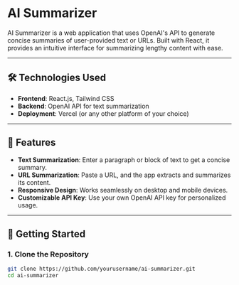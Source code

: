 # AI Summarizer

AI Summarizer is a web application that uses OpenAI's API to generate concise summaries of user-provided text or URLs. Built with React, it provides an intuitive interface for summarizing lengthy content with ease.

---

## 🛠️ **Technologies Used**

- **Frontend**: React.js, Tailwind CSS
- **Backend**: OpenAI API for text summarization
- **Deployment**: Vercel (or any other platform of your choice)

---

## 🎯 **Features**

- **Text Summarization**: Enter a paragraph or block of text to get a concise summary.
- **URL Summarization**: Paste a URL, and the app extracts and summarizes its content.
- **Responsive Design**: Works seamlessly on desktop and mobile devices.
- **Customizable API Key**: Use your own OpenAI API key for personalized usage.

---

## 🚀 **Getting Started**

### 1. **Clone the Repository**
```bash
git clone https://github.com/yourusername/ai-summarizer.git
cd ai-summarizer

